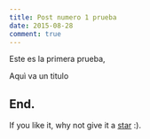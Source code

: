 ```yaml
---
title: Post numero 1 prueba
date: 2015-08-28
comment: true
---
```

Este es la primera prueba,

Aquì va un titulo
## End.

If you like it, why not give it a [star](https://github.com/kkninjae/book) :).
